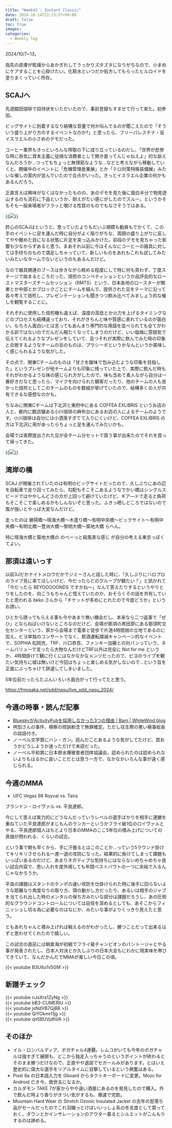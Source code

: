 ```yaml
---
title: "Week41 : Instant Classic"
date: 2024-10-14T22:23:57+09:00
draft: false
toc: true
images:
categories:
  - Weekly log
---
```

2024/10/7~13。

指先の皮膚が乾燥からあかぎれしてうっかりズタズタになりがちなので、小まめにケアすることを心掛けたい。化粧水といつだか処方してもらったヒルロイドを塗りまくっていく所存。

<!--more-->

## SCAJへ

先週舘田珈琲で招待状をいただいたので、事前登録もすませて行って来た。初参加。

ビッグサイトに到着するなり結構な音量で何か叫んでるのが聞こえたので「そういう盛り上がり方のするイベントなのか?」と思ったら、フリーパレスチナ・反イスラエルの小さめのデモだった。

コーヒー業界もきっといろんな搾取の下に成り立っているのだし、「世界が悲惨な時に呑気に資本主義に従順な消費者として開き直ってんじゃねえよ」的な訴えなんだろうか…つってもちょっと無理筋なような…などと考えながら移動していくと、開催中のイベントに「危機管理産業展」とか「テロ対策特殊装備展」みたいな催しの案内が並んでいたので合点がいった。きっとイスラエル企業の何かもあるんだろう。

正直言えば興味がなくはなかったものの、あのデモを見た後に面白半分で物見遊山するのも流石に下品というか、耐えがたい感じがしたのでスルー。というかそもそも一般来場者がフラッと覗ける性質のものでもなさそうではある。

{{<image src="/images/2024/1010_scaj.webp">}}

肝心のSCAJはというと、思っていたよりもだいぶ規模も動員もでかくて、この手のイベントに足を運んだ時に自分がよく陥りがちな、周囲の盛り上がりに反してやや醒めた目になる状態に片足を突っ込みかけた。前段のデモを見ちゃった影響も少なからずあると思う。まあそれ以前に今はそんなにコーヒーの器具に対しては手持ちのもので満足しちゃっていて、新しいものをあれもこれも試してみたいみたいなタームでないというのもあるんだけど。

なので器具関連のブースは歩きながら眺める程度にして特に何も買わず、丁度ステージで始まるところだった、焙煎のコンペティションというか品評会的なローストマスターズチームセッション（RMTS）という、日本各地のロースターが関東とか中部とかブロックごとにチームを組んで、提供された豆をテーマに沿って各々考えて焙煎し、プレゼンテーションも聞きつつ飲み比べてみましょう的な催しを観覧することに。

それぞれに使用した焙煎機も違えば、温度の高低とか火力を上げるタイミングなどのプロセスも結構違っており、それがきちんと味や質感に表れているのが面白い。もちろん面白いとは言ってもあんまり専門的な用語を並べられても全てがわかる訳ではないのでだんだん眠たくなってしまうのだけど、いい塩梅に雰囲気で伝えてくれるようなプレゼンをしていて、且つそれが実際に飲んでみた時の印象と合致するようなチームの豆のものは、プラシーボというかなんというか美味しく感じられるような気がした。

その点で、関東Cチームのものは「甘さを酸味で包み込むような印象を目指した」というプレゼンが他チームよりも印象に残っていた上で、実際に飲んだ時もそれがわかるような味の感じられ方がしたので、味も含めて素人ながら自分は一番好きだなと思ったら、マイクを向けられた観客だったり、他のチームの人も良かった焙煎としてこのチームのものを数組が挙げていたので、結構多くの人が共有できるな感想なのかも。

ちなみに関東Cチームは下北沢と東府中にある COFFEA EXLIBRIS というお店の人と、都内に数店舗ある小川珈琲の麻布台にあるお店の人によるチームのようです。小川珈琲は自分には小洒落すぎてて入りにくいけど、COFFEA EXLIBRIS の方は下北沢に用があったらちょっと足を運んでみたいかも。

会場では実際提出された豆が全チーム分セットで買う事が出来たのでそれを買って帰ってきた。

{{<image src="/images/2024/1010_rmts.webp">}}

## 湾岸の橋

SCAJ が開催されていたのは有明のビッグサイトだったので、久しぶりにあの辺を自転車で走り回ってみたら、勾配もそこそこあるようなでかい橋はシングルスピードではややしんどさの方が上回って避けていたけど、ギア―ドで走ると負荷もそこそこで楽しめるかもしんないぞと思った。ふきっ晒しどころではないので風が強いとやっぱ大変なんだけど。

走ったのは 勝鬨橋～晴海大橋～木遣り橋～有明中央橋～ビックサイト～有明中央橋～有明北橋～豊洲大橋～黎明大橋～築地大橋 らへん。

特に晴海大橋と築地大橋の のべーっと殺風景な感じ が自分の考える東京っぽくてよい。

## 那須は遠いっす

以前3Jだかナイトメロウだかでジミーさんと話した時に、「久しぶりにハロプロのライブ見に来てほしいけど、今だったらどのグループが観たい？」と訊かれて「今だったら BEYOOOOONDS ですかね～」なんて答えたりするというやりとりをしたのを、向こうもちゃんと憶えていたのか、おそらくその話を共有していたと思われる bkko さんから「チケットが多めにとれたので今度どうか」というお誘い。

ひとから誘ってもらえる事も今やあまり無い機会だし、本来なら二つ返事で「ぜひ」とならねばいけないところなのだけど、会場が那須の黒田原にある那須町文化センターという、家から会場まで電車と徒歩で片道4時間弱の立地であるのに加え、ビヨ単独のコンサートでなく、飲酒運転撲滅キャンペーン的なイベントで、SOPHIA 松岡充、TRF、川口恭吾、ファンキー加藤との対バンっていう、ネームバリューで言ったら大物なんだけどTRF以外は完全に Not for me というか、4時間掛けて観に行くにはなかなかなメンツだったので、ビヨのライブを観たい気持ちに嘘は無いけど今回はちょっと楽しめる気がしないので…という旨を正直にぶっちゃけて辞退してしまいました。

5年位前だったらたぶんいろいろ面白がって行ってたと思う。

https://fmosaka.net/sdd/nasu/live_sdd_nasu_2024/

## 今週の時事・読んだ記事

- [BlueskyがActivityPubを採用しなかった3つの理由 | Bam | WhiteWind blog](https://whtwnd.com/boobam.bsky.social/entries/Bluesky%E3%81%8CActivityPub%E3%82%92%E6%8E%A1%E7%94%A8%E3%81%97%E3%81%AA%E3%81%8B%E3%81%A3%E3%81%9F3%E3%81%A4%E3%81%AE%E7%90%86%E7%94%B1)
- 袴田さんの事件、検察の控訴断念で無罪確定。ただし往生際の悪い検事総長の談話付き。
- ノーベル文学賞にハン・ガン。読んだことあるような気がしてたけど、買おうかどうしようか迷っただけで未読だった。
- ノーベル平和賞に日本原水爆被害者団体協議会。認められたのは認められないよりもはるかに良いことだとは思う一方で、なかなかいろんな事が遠く感じられる。

## 今週のMMA

- UFC Vegas 98 Royval vs. Taira

ブランドン・ロイヴァル vs. 平良達郎。

今にして思えば実力的にどうなんだっていうレベルの選手ばかりを相手に連勝を重ねていた平良達郎がまじもんのランカーというかフライ級1位のロイヴァルとやる、平良達郎個人はもとより日本のMMAのここ5年位の積み上げについての真価が問われる、くらいの試合。

という事で朝も早くから、手に汗握るとはこのことか…っていう5ラウンド掛けてキリキリさせられる一進一退の攻防になった。結果的に負けてしまって課題もいっぱいあるのだけど、あまりネガティブな気持ちにはならないめちゃめちゃ良い試合内容で、思い入れを度外視しても年間ベストバウトの一つに余裕で入るんじゃなかろうか。

平良の課題はスタンドのテンポの速い攻防を仕掛けられた時に後手に回らないような距離なり角度なりの取り方、頭の動かし方だったり、あるいは相手のジャブを当てられ出した時のメンタルの保ち方みたいな部分は課題だろうし、あの圧倒的なグラウンドコントロールについては自信を深めるとしても、あそこからフィニッシュし切る為に必要なのはなにか、みたいな事がよりくっきり見えたと思う。

ともあれちゃんと積み上げれば戦えるのがわかったし、勝つことだって出来るはずと思わせてくれたので嬉しい。

この試合の直前には朝倉海が初戦でフライ級チャンピオンのパントージャとやる事が発表されたし、日本人対決とか久しぶりの日本大会もにわかに現実味を帯びてきていて、なんだかんだでMMAが楽しい今日この頃。

{{< youtube B3Ultu1v5GM >}}

## 新譜チェック

{{< youtube nJsXrs1ZyNg >}}  
{{< youtube bB3-CUMERIU >}}  
{{< youtube jsNdVB7QjB8 >}}  
{{< youtube QiYOkmrI1jg >}}  
{{< youtube qn5BUVjdhVA >}}

## そのほか

- イル・ロンバルディア、ポガチャル4連覇。レムコがいても今年のポガチャルは強すぎて展開も、どこから独走入っちゃうのというポイントが終わるとそのまま勝つだけなので、正直やや退屈でセガールみがあります。とはいえ歴史的に偉大な選手をリアルタイムに目撃しているという興奮はある。
- Pixel 8a の日本語入力を Gboard からタクトキーボードに変更。Mozc for Android 亡き今、救世主になるか。
- カルダモン TAKE 7が家からやや遠い酒屋にあるのを発見したので購入。外で飲んだ時より香りがきつい気がするも、爆速で完飲。
- Mountain Hard Wear の Stretch Ozonic Insulated Jacket の去年の型落ち品がセールだったのでこれ羽織っとけばいいっしょ系の冬支度として買っておく。ダウンとかインサレーションのアウター着るとシルエットがこんもりするのは諦める。
